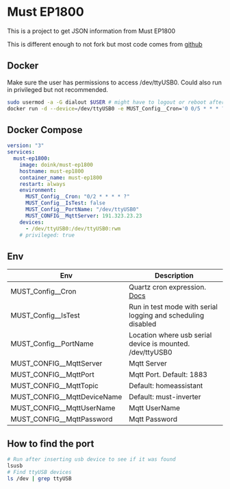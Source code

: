 # Must EP1800

This is a project to get JSON information from Must EP1800

This is different enough to not fork but most code comes from [github](https://github.com/dylangmiles/docker-must-homeassistant)

## Docker

Make sure the user has permissions to access /dev/ttyUSB0. Could also run in privileged but not recommended.

```bash
sudo usermod -a -G dialout $USER # might have to logout or reboot after this
docker run -d --device=/dev/ttyUSB0 -e MUST_Config__Cron='0 0/5 * * * ?' -e MUST_CONFIG__MqttServer='serverNameOrIP' -e MUST_CONFIG__MqttUserName='username' -e MUST_CONFIG__MqttPassword='pass' doink/must-ep1800
```

## Docker Compose

```yaml
version: "3"
services:
  must-ep1800:
    image: doink/must-ep1800
    hostname: must-ep1800
    container_name: must-ep1800
    restart: always
    environment:
      MUST_Config__Cron: "0/2 * * * * ?"
      MUST_Config__IsTest: false
      MUST_Config__PortName: "/dev/ttyUSB0"
      MUST_CONFIG__MqttServer: 191.323.23.23
    devices:
      - /dev/ttyUSB0:/dev/ttyUSB0:rwm
    # privileged: true
```

## Env

[quartz]: https://www.quartz-scheduler.net/documentation/quartz-3.x/tutorial/crontriggers.html#example-cron-expressions

| Env                         | Description                                                  |
| --------------------------- | ------------------------------------------------------------ |
| MUST_Config__Cron           | Quartz cron expression. [Docs][quartz]                       |
| MUST_Config__IsTest         | Run in test mode with serial logging and scheduling disabled |
| MUST_Config__PortName       | Location where usb serial device is mounted. /dev/ttyUSB0    |
| MUST_CONFIG__MqttServer     | Mqtt Server                                                  |
| MUST_CONFIG__MqttPort       | Mqtt Port. Default: 1883                                     |
| MUST_CONFIG__MqttTopic      | Default: homeassistant                                       |
| MUST_CONFIG__MqttDeviceName | Default: must-inverter                                       |
| MUST_CONFIG__MqttUserName   | Mqtt UserName                                                |
| MUST_CONFIG__MqttPassword   | Mqtt Password                                                |

## How to find the port

```bash
# Run after inserting usb device to see if it was found
lsusb
# Find ttyUSB devices
ls /dev | grep ttyUSB
```
